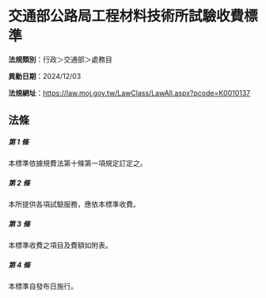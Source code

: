 # 交通部公路局工程材料技術所試驗收費標準

**法規類別**：行政＞交通部＞處務目

**異動日期**：2024/12/03  

**法規網址**：https://law.moj.gov.tw/LawClass/LawAll.aspx?pcode=K0010137





## 法條
##### 第 1 條
本標準依據規費法第十條第一項規定訂定之。

##### 第 2 條
本所提供各項試驗服務，應依本標準收費。

##### 第 3 條
本標準收費之項目及費額如附表。

##### 第 4 條
本標準自發布日施行。


